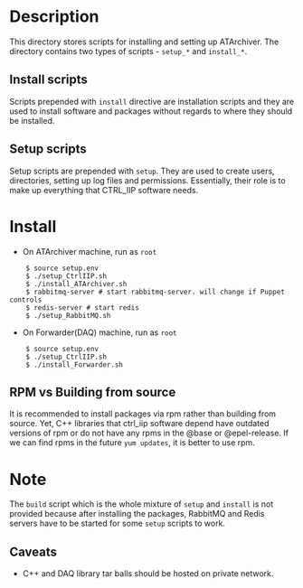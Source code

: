 # Description
This directory stores scripts for installing and setting up ATArchiver. The 
directory contains two types of scripts - `setup_*` and `install_*`.

## Install scripts
Scripts prepended with `install` directive are installation scripts and they
are used to install software and packages without regards to where they should
be installed.

## Setup scripts
Setup scripts are prepended with `setup`. They are used to create users, 
directories, setting up log files and permissions. Essentially, their role is 
to make up everything that CTRL_IIP software needs.

# Install
* On ATArchiver machine, run as `root`
```
    $ source setup.env
    $ ./setup_CtrlIIP.sh
    $ ./install_ATArchiver.sh
    $ rabbitmq-server # start rabbitmq-server. will change if Puppet controls
    $ redis-server # start redis
    $ ./setup_RabbitMQ.sh
```
* On Forwarder(DAQ) machine, run as `root`
```
    $ source setup.env
    $ ./setup_CtrlIIP.sh
    $ ./install_Forwarder.sh
```

## RPM vs Building from source
It is recommended to install packages via rpm rather than building from source.
Yet, C++ libraries that ctrl_iip software depend have outdated versions of rpm
or do not have any rpms in the @base or @epel-release. If we can find rpms in
the future `yum updates`, it is better to use rpm.

# Note
The `build` script which is the whole mixture of `setup` and `install` is not
provided because after installing the packages, RabbitMQ and Redis servers have
to be started for some `setup` scripts to work.

## Caveats
* C++ and DAQ library tar balls should be hosted on private network.
